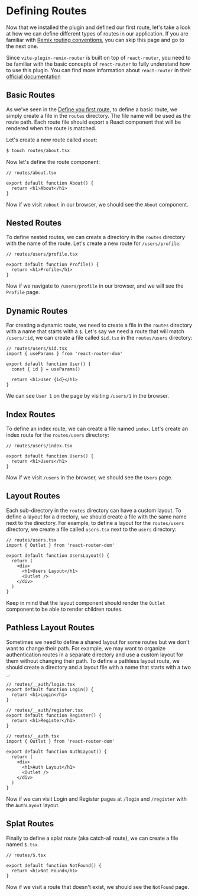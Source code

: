 # Defining Routes

Now that we installed the plugin and defined our first route, let's take a look
at how we can define different types of routes in our application. If you are
familiar with
[Remix routing conventions](https://remix.run/docs/en/v1/file-conventions/routes-files),
you can skip this page and go to the next one.

Since `vite-plugin-remix-router` is built on top of `react-router`, you need to
be familiar with the basic concepts of `react-router` to fully understand how to
use this plugin. You can find more information about `react-router` in their
[official documentation](https://reactrouter.com/en/main/start/concepts)

## Basic Routes

As we've seen in the
[Define you first route](/guides/getting-started.html#step-2-define-your-first-route),
to define a basic route, we simply create a file in the `routes` directory. The
file name will be used as the route path. Each route file should export a React
component that will be rendered when the route is matched.

Let's create a new route called `about`:

```bash
$ touch routes/about.tsx
```

Now let's define the route component:

```tsx
// routes/about.tsx

export default function About() {
  return <h1>About</h1>
}
```

Now if we visit `/about` in our browser, we should see the `About` component.

## Nested Routes

To define nested routes, we can create a directory in the `routes` directory
with the name of the route. Let's create a new route for `/users/profile`:

```tsx
// routes/users/profile.tsx

export default function Profile() {
  return <h1>Profile</h1>
}
```

Now if we navigate to `/users/profile` in our browser, and we will see the
`Profile` page.

## Dynamic Routes

For creating a dynamic route, we need to create a file in the `routes` directory
with a name that starts with a `$`. Let's say we need a route that will match
`/users/:id`, we can create a file called `$id.tsx` in the `routes/users`
directory:

```tsx
// routes/users/$id.tsx
import { useParams } from 'react-router-dom'

export default function User() {
  const { id } = useParams()

  return <h1>User {id}</h1>
}
```

We can see `User 1` on the page by visiting `/users/1` in the browser.

## Index Routes

To define an index route, we can create a file named `index`. Let's create an
index route for the `routes/users` directory:

```tsx
// routes/users/index.tsx

export default function Users() {
  return <h1>Users</h1>
}
```

Now if we visit `/users` in the browser, we should see the `Users` page.

## Layout Routes

Each sub-directory in the `routes` directory can have a custom layout. To define
a layout for a directory, we should create a file with the same name next to the
directory. For example, to define a layout for the `routes/users` directory, we
create a file called `users.tsx` next to the `users` directory:

```tsx
// routes/users.tsx
import { Outlet } from 'react-router-dom'

export default function UsersLayout() {
  return (
    <div>
      <h1>Users Layout</h1>
      <Outlet />
    </div>
  )
}
```

Keep in mind that the layout component should render the `Outlet` component to
be able to render children routes.

## Pathless Layout Routes

Sometimes we need to define a shared layout for some routes but we don't want to
change their path. For example, we may want to organize authentication routes in
a separate directory and use a custom layout for them without changing their
path. To define a pathless layout route, we should create a directory and a
layout file with a name that starts with a two `_`.

```tsx
// routes/__auth/login.tsx
export default function Login() {
  return <h1>Login</h1>
}

// routes/__auth/register.tsx
export default function Register() {
  return <h1>Register</h1>
}

// routes/__auth.tsx
import { Outlet } from 'react-router-dom'

export default function AuthLayout() {
  return (
    <div>
      <h1>Auth Layout</h1>
      <Outlet />
    </div>
  )
}
```

Now if we can visit Login and Register pages at `/login` and `/register` with
the `AuthLayout` layout.

## Splat Routes

Finally to define a splat route (aka catch-all route), we can create a file
named `$.tsx`.

```tsx
// routes/$.tsx

export default function NotFound() {
  return <h1>Not Found</h1>
}
```

Now if we visit a route that doesn't exist, we should see the `NotFound` page.
